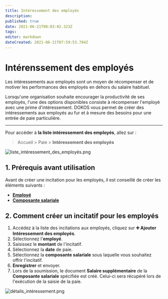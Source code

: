 ```yaml
---
title: Intéressement des employés
description: 
published: true
date: 2021-06-21T08:03:02.323Z
tags: 
editor: markdown
dateCreated: 2021-06-21T07:59:53.784Z
---
```


# Intérenssement des employés

Les intéressements aux employés sont un moyen de récompenser et de motiver les performances des employés en dehors du salaire habituel.

Lorsqu'une organisation souhaite encourager la productivité de ses employés, l'une des options disponibles consiste à récompenser l'employé avec une prime d'intéressement. DOKOS vous permet de créer des intéressements aux employés au fur et à mesure des besoins pour une entrée de paie particulière.

---

Pour accéder à **la liste intéressement des employés**, allez sur :

> Accueil > Paie > **Intéressement des employés**

![liste_intéressement_des_employés.png](/content/payroll/employee-incentive/liste_intéressement_des_employés.png)

## 1. Prérequis avant utilisation

Avant de créer une incitation pour les employés, il est conseillé de créer les éléments suivants :

- **[Employé](/rh/employee)**
- **[Composante salariale](/payroll/salary-component)**

## 2. Comment créer un incitatif pour les employés 

1. Accédez à la liste des incitations aux employés, cliquez sur **:heavy_plus_sign: Ajouter Intéressement des employés**.
2. Sélectionnez l'**employé**.
3. Saisissez le **montant** de l'incitatif.
4. Sélectionnez la **date** de paie.
5. Sélectionnez la **composante salariale** sous laquelle vous souhaitez offrir l'incitatif.
6. **Enregistrer** et envoyer.
7. Lors de la soumission, le document **Salaire supplémentaire** de la **Composante salariale** spécifiée est créé. Celui-ci sera récupéré lors de l'exécution de la saisie de la paie.

![détails_intéressement.png](/content/payroll/employee-incentive/détails_intéressement.png)
